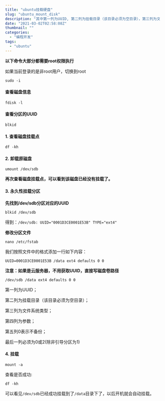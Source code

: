 ```yaml
---
title: "ubuntu挂载硬盘"
slug: "ubuntu_mount_disk"
description: "其中第一列为UUID, 第二列为挂载目录（该目录必须为空目录），第三列为文件系统类型，第四列为参数，第五列0表示不备份，最后一列必须为２或0(除非引导分区为1)"
date: "2021-03-02T02:58:08Z"
thumbnail: ""
categories:
  - "编程开发"
tags:
  - "ubuntu"
---
```


**以下命令大部分都需要root权限执行**

如果当前登录的是非root用户，切换到root

```shell
sudo -i
```

#### 查看磁盘信息

```shell
fdisk -l
```

#### 查看分区的UUID

```shell
blkid
```

#### 1. 查看磁盘挂载点

```shell
df -kh
```

#### 2. 卸载原磁盘

```shell
umount /dev/sdb
```

**再次查看磁盘挂载点，可以看到该磁盘已经没有挂载了。**

#### 3. 永久性挂载分区

**先找到/dev/sdb分区对应的UUID**

```shell
blkid /dev/sdb
```

得到：`/dev/sdb: UUID="0001D3CE0001E53B" TYPE="ext4"`

**修改分区文件**

```shell
nano /etc/fstab
```

我们按照文件中的格式添加一行如下内容：

```shell
UUID=0001D3CE0001E53B /data ext4 defaults 0 0
```

**注意：如果是云服务器，不用获取UUID，直接写磁盘卷路径**

```shell
/dev/sdb /data ext4 defaults 0 0
```

第一列为UUID；

第二列为挂载目录（该目录必须为空目录）；

第三列为文件系统类型；

第四列为参数；

第五列0表示不备份；

最后一列必须为0或2(除非引导分区为1)

#### 4. 挂载

```shell
mount -a
```

查看是否成功:

```shell
df -kh
```

可以看见`/dev/sdb`已经成功挂载到了`/data`目录下了，以后开机就会自动挂载。



